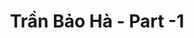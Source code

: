 ---
layout: album
resource: instagram
title: "Trần Bảo Hà - Part -1"
description: "Instagram album of Trần Bảo Hà, part -1.</br> Username: baohatran704"
active: gallery
album-title: "Trần Bảo Hà"
images:
  - image_path: baohatran704/-1/20181206_132739_46093423_1080485302139078_8903431710154292737_n.jpg
  - image_path: baohatran704/-1/20181206_132739_46167968_528343831017054_55777587621301581_n.jpg
  - image_path: baohatran704/-1/20181206_132739_47500696_2309107845976866_7745619734869108757_n.jpg
  - image_path: baohatran704/-1/20181206_132739_47582018_473690096371179_8235723898226246817_n.jpg
  - image_path: baohatran704/-1/20190213_074841_50488041_122814972113742_5411458381652172693_n.jpg
  - image_path: baohatran704/-1/20190213_074841_50590547_119231989156496_3473954548823296648_n.jpg
  - image_path: baohatran704/-1/20190213_074841_50992681_123741892017759_4103495082060693332_n.jpg
  - image_path: baohatran704/-1/20200301_171516_83633544_212918943146500_454180711426219566_n.jpg
  - image_path: baohatran704/-1/20200301_171516_87637750_955798404816740_8311643506606133696_n.jpg
  - image_path: baohatran704/-1/20200301_171516_87699302_635035240374537_452524941333265253_n.jpg
  - image_path: baohatran704/-1/20200528_142109_100986267_2638279633052340_3085845918647152570_n.jpg
  - image_path: baohatran704/-1/20230514_115026_346387825_769235451259627_949157271396350454_n.jpg
  - image_path: baohatran704/-1/20240221_131622_429313734_400996662475132_3238638339778501613_n.jpg
  - image_path: baohatran704/-1/20240827_110810_457165863_869830354651345_1956489674174149772_n.jpg
  - image_path: baohatran704/-1/20240916_180023_460176538_1191656632120259_4400857563437933113_n.jpg
---
